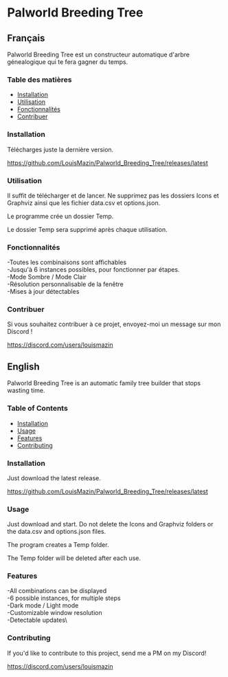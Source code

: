 # Palworld Breeding Tree

## Français

Palworld Breeding Tree est un constructeur automatique d'arbre génealogique qui te fera gagner du temps.

### Table des matières

- [Installation](#installation)
- [Utilisation](#utilisation)
- [Fonctionnalités](#fonctionnalités)
- [Contribuer](#contribuer)

### Installation

Télécharges juste la dernière version.

https://github.com/LouisMazin/Palworld_Breeding_Tree/releases/latest

### Utilisation

Il suffit de télécharger et de lancer. Ne supprimez pas les dossiers Icons et Graphviz ainsi que les fichier data.csv et options.json.

Le programme crée un dossier Temp.

Le dossier Temp sera supprimé après chaque utilisation.

### Fonctionnalités

-Toutes les combinaisons sont affichables\
-Jusqu'à 6 instances possibles, pour fonctionner par étapes.\
-Mode Sombre / Mode Clair\
-Résolution personnalisable de la fenêtre\
-Mises à jour détectables

### Contribuer

Si vous souhaitez contribuer à ce projet, envoyez-moi un message sur mon Discord !

https://discord.com/users/louismazin

## English

Palworld Breeding Tree is an automatic family tree builder that stops wasting time.

### Table of Contents

- [Installation](#installation)
- [Usage](#usage)
- [Features](#features)
- [Contributing](#contributing)

### Installation

Just download the latest release.

<https://github.com/LouisMazin/Palworld_Breeding_Tree/releases/latest>

### Usage

Just download and start. Do not delete the Icons and Graphviz folders or the data.csv and options.json files.

The program creates  a Temp folder.

The Temp folder will be deleted after each use.

### Features

-All combinations can be displayed\
-6 possible instances, for multiple steps\
-Dark mode / Light mode\
-Customizable window resolution\
-Detectable updates\

### Contributing

If you'd like to contribute to this project, send me a PM on my Discord!

<https://discord.com/users/louismazin>

